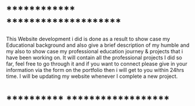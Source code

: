 # ************          ********************
This Website development i did is done as a result to show case my Educational background and also 
give a brief description of my humble and my also to show case my professional education journey &
projects that i have been working on.
It will contain all the professional projects I did so far, feel free to go through it and if you want to connect please give in your information via the form on the portfolio then i will get to you within 24hrs time. I will be updating my website whenever I complete a new project.
#  **********           ******************